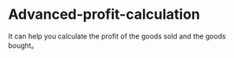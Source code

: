 # Advanced-profit-calculation
It can help you calculate the profit of the goods sold and the goods bought。
